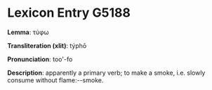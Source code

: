 # Lexicon Entry G5188

**Lemma**: τύφω

**Transliteration (xlit)**: týphō

**Pronunciation**: too'-fo

**Description**:
apparently a primary verb; to make a smoke, i.e. slowly consume without flame:--smoke.
